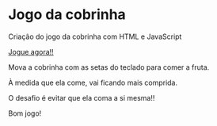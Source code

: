 # Jogo da cobrinha
 Criação do jogo da cobrinha com HTML e JavaScript
 
 [Jogue agora!!](https://gracibrea.github.io/jogo_cobrinha_javascript/)
 
 Mova a cobrinha com as setas do teclado para comer a fruta.
 
 À medida que ela come, vai ficando mais comprida.
 
 O desafio é evitar que ela coma a si mesma!!
 
 Bom jogo!
